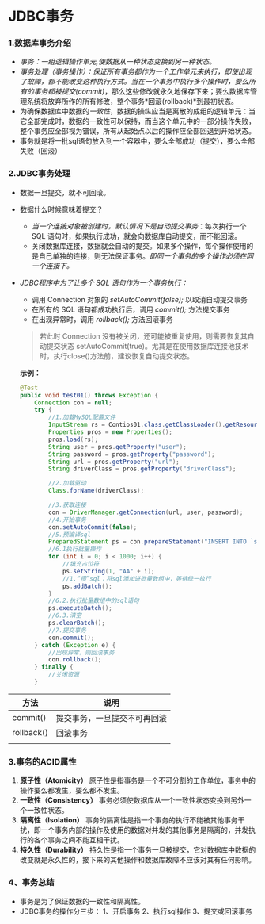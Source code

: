 # JDBC事务

### 1.数据库事务介绍

- *事务：一组逻辑操作单元,使数据从一种状态变换到另一种状态。*
- *事务处理（事务操作）：*保证所有事务都作为一个工作单元来执行，即使出现了故障，都不能改变这种执行方式。当在一个事务中执行多个操作时，要么所有的事务都*被提交(commit)*，那么这些修改就永久地保存下来；要么数据库管理系统将放弃所作的所有修改，整个事务*回滚(rollback)*到最初状态。
- 为确保数据库中数据的*一致性*，数据的操纵应当是离散的成组的逻辑单元：当它全部完成时，数据的一致性可以保持，而当这个单元中的一部分操作失败，整个事务应全部视为错误，所有从起始点以后的操作应全部回退到开始状态。 
- 事务就是将一批sql语句放入到一个容器中，要么全部成功（提交），要么全部失败（回滚）

### 2.JDBC事务处理

- 数据一旦提交，就不可回滚。

- 数据什么时候意味着提交？

  - *当一个连接对象被创建时，默认情况下是自动提交事务*：每次执行一个 SQL 语句时，如果执行成功，就会向数据库自动提交，而不能回滚。
  - 关闭数据库连接，数据就会自动的提交。如果多个操作，每个操作使用的是自己单独的连接，则无法保证事务。*即同一个事务的多个操作必须在同一个连接下。*

- *JDBC程序中为了让多个 SQL 语句作为一个事务执行：*

  - 调用 Connection 对象的 *setAutoCommit(false);* 以取消自动提交事务
  - 在所有的 SQL 语句都成功执行后，调用 *commit();* 方法提交事务
  - 在出现异常时，调用 *rollback();* 方法回滚事务

  > 若此时 Connection 没有被关闭，还可能被重复使用，则需要恢复其自动提交状态 setAutoCommit(true)。尤其是在使用数据库连接池技术时，执行close()方法前，建议恢复自动提交状态。
  
  **示例：**
  
  ```java
  @Test
  public void test01() throws Exception {
      Connection con = null;
      try {
          //1.加载MySQL配置文件
          InputStream rs = Contios01.class.getClassLoader().getResourceAsStream("db.properties");
          Properties pros = new Properties();
          pros.load(rs);
          String user = pros.getProperty("user");
          String password = pros.getProperty("password");
          String url = pros.getProperty("url");
          String driverClass = pros.getProperty("driverClass");
  
          //2.加载驱动
          Class.forName(driverClass);
  
          //3.获取连接
          con = DriverManager.getConnection(url, user, password);
          //4.开始事务
          con.setAutoCommit(false);
          //5.预编译sql
          PreparedStatement ps = con.prepareStatement("INSERT INTO `status` (`name`) VALUES(?)");
          //6.1执行批量操作
          for (int i = 0; i < 1000; i++) {
              //填充占位符
              ps.setString(1, "AA" + i);
              //1.“攒”sql：将sql添加进批量数组中，等待统一执行
              ps.addBatch();
          }
          //6.2.执行批量数组中的sql语句
          ps.executeBatch();
          //6.3.清空
          ps.clearBatch();
          //7.提交事务
          con.commit();
      } catch (Exception e) {
          //出现异常，则回滚事务
          con.rollback();
      } finally {
          //关闭资源
      }
  ```

| 方法       | 说明                         |
| ---------- | ---------------------------- |
| commit()   | 提交事务，一旦提交不可再回滚 |
| rollback() | 回滚事务                     |
|            |                              |



### 3.事务的ACID属性    

1. **原子性（Atomicity）**
   原子性是指事务是一个不可分割的工作单位，事务中的操作要么都发生，要么都不发生。 
2. **一致性（Consistency）**
   事务必须使数据库从一个一致性状态变换到另外一个一致性状态。
3. **隔离性（Isolation）**
   事务的隔离性是指一个事务的执行不能被其他事务干扰，即一个事务内部的操作及使用的数据对并发的其他事务是隔离的，并发执行的各个事务之间不能互相干扰。
4. **持久性（Durability）**
   持久性是指一个事务一旦被提交，它对数据库中数据的改变就是永久性的，接下来的其他操作和数据库故障不应该对其有任何影响。





### 4、事务总结

- 事务是为了保证数据的一致性和隔离性。
- JDBC事务的操作分三步： 1、开启事务   2、执行sql操作 3、提交或回滚事务

